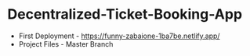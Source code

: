 # Decentralized-Ticket-Booking-App

* First Deployment - https://funny-zabaione-1ba7be.netlify.app/
* Project Files - Master Branch
